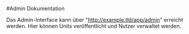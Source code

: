 #Admin Dokumentation

Das Admin-Interface kann über "http://example.tld/app/admin" erreicht werden. Hier können Units veröffentlicht und Nutzer verwaltet werden.
